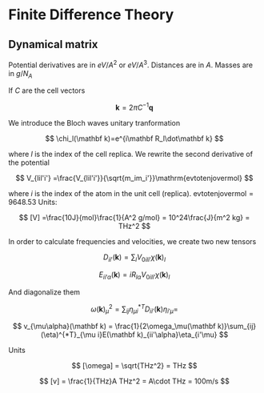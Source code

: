 # Finite Difference Theory 


## Dynamical matrix

Potential derivatives are in
$eV/A^2$ or $eV/A^3$. Distances are in $A$. Masses are in $g/N_A$



If $C$ are the cell vectors

$$
\mathbf k = 2 \pi C^{-1}\mathbf q
$$

We introduce the Bloch waves unitary tranformation

$$
\chi_l(\mathbf k)=e^{i\mathbf R_l\dot\mathbf k}
$$

where $l$ is the index of the cell replica.
We rewrite the second derivative of the potential

$$
V_{lil'i'} =\frac{V_{lil'i'}}{\sqrt{m_im_i'}}\mathrm{evtotenjovermol}
$$

where $i$ is the index of the atom in the unit cell (replica). $\mathrm{evtotenjovermol}=9648.53$
Units:

$$
[V] =\frac{10J}{mol}\frac{1}{A^2 g/mol}
= 10^24\frac{J}{m^2 kg} = THz^2
$$

In order to calculate frequencies and velocities, we create two new tensors

$$
D_{ii'}(\mathbf k) = \sum_l V_{0ili'}\chi(\mathbf k)_l
$$

$$
E_{ii'\alpha}(\mathbf k) = i R_{l \alpha} V_{0ili'}\chi(\mathbf k)_l
$$

And diagonalize them

$$
\omega(\mathbf k)_\mu^2 = \sum_{ij}\eta_{\mu i}^{*T}D_{ii'}(\mathbf k)\eta_{i'\mu} =
$$

$$
v_{\mu\alpha}(\mathbf k) = \frac{1}{2\omega_\mu(\mathbf k)}\sum_{ij}(\eta)^{*T}_{\mu i}E(\mathbf k)_{ii'\alpha}\eta_{i'\mu}
$$

Units

$$
[\omega] = \sqrt{THz^2} = THz
$$

$$
[v] = \frac{1}{THz}A THz^2 = A\cdot THz = 100m/s
$$